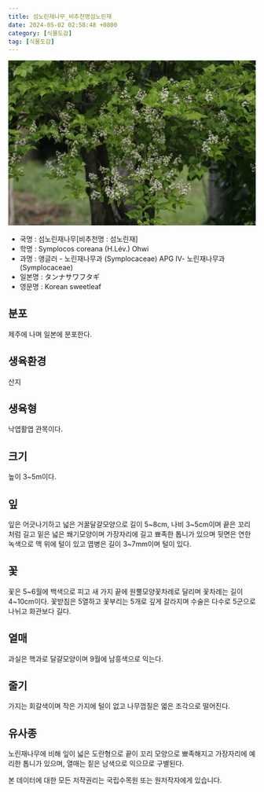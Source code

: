```yaml
---
title: 섬노린재나무_비추천명섬노린재
date: 2024-05-02 02:58:48 +0800
category: [식물도감]
tag: [식물도감]
---
```




![섬노린재나무[비추천명 : 섬노린재]](/assets/img/fileUpload/plants/basic/Symplocaceae/Symplocos/17259/17259_1_th2.jpg)
- 국명 : 섬노린재나무[비추천명 : 섬노린재]
- 학명 : Symplocos coreana (H.Lév.) Ohwi
- 과명 : 앵글러 - 노린재나무과 (Symplocaceae) APG Ⅳ- 노린재나무과 (Symplocaceae)
- 일본명 : タンナサワフタギ
- 영문명 : Korean sweetleaf


## 분포
제주에 나며 일본에 분포한다.
## 생육환경
산지
## 생육형
낙엽활엽 관목이다.
## 크기
높이 3~5m이다.
## 잎
잎은 어긋나기하고 넓은 거꿀달걀모양으로 길이 5~8cm, 나비 3~5cm이며 끝은 꼬리처럼 길고 밑은 넓은 쐐기모양이며 가장자리에 길고 뾰족한 톱니가 있으며 뒷면은 연한 녹색으로 맥 위에 털이 있고 엽병은 길이 3~7mm이며 털이 있다.
## 꽃
꽃은 5~6월에 백색으로 피고 새 가지 끝에 원뿔모양꽃차례로 달리며 꽃차례는 길이 4~10cm이다. 꽃받침은 5열하고 꽃부리는 5개로 깊게 갈라지며 수술은 다수로 5군으로 나뉘고 화관보다 길다. 
## 열매
과실은 핵과로 달걀모양이며 9월에 남흥색으로 익는다.
## 줄기
가지는 회갈색이며 작은 가지에 털이 없고 나무껍질은 엷은 조각으로 떨어진다.
## 유사종
노린재나무에 비해 잎이 넓은 도란형으로 끝이 꼬리 모양으로 뾰족해지고 가장자리에 예리한 톱니가 있으며, 열매는 짙은 남색으로 익으므로 구별된다. 






본 데이터에 대한 모든 저작권리는 국립수목원 또는 원저작자에게 있습니다.
